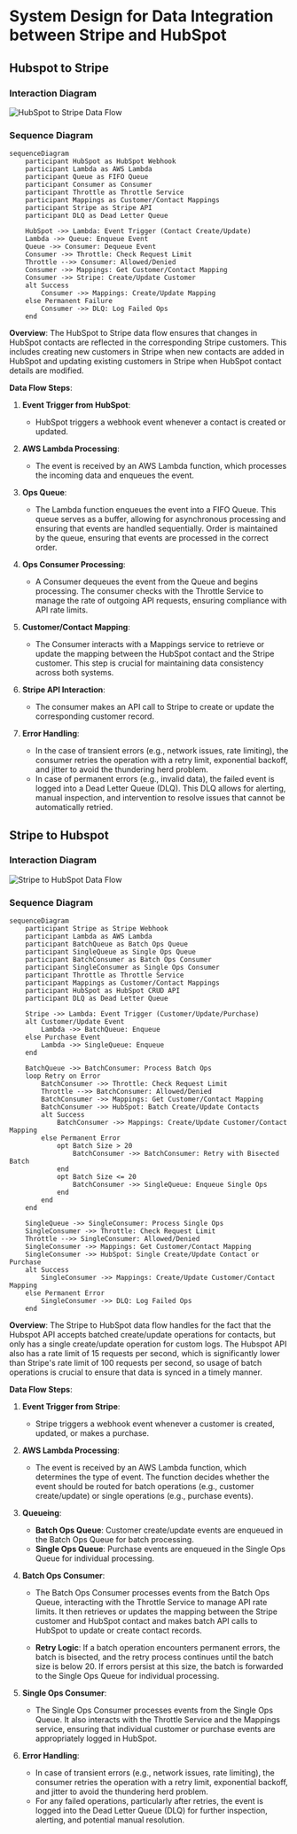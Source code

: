 # System Design for Data Integration between Stripe and HubSpot

## Hubspot to Stripe

### Interaction Diagram
<!-- insert svg for hubspot to stripe -->
![HubSpot to Stripe Data Flow](./hubspot-to-stripe.svg)

### Sequence Diagram
```mermaid
sequenceDiagram
    participant HubSpot as HubSpot Webhook
    participant Lambda as AWS Lambda
    participant Queue as FIFO Queue
    participant Consumer as Consumer
    participant Throttle as Throttle Service
    participant Mappings as Customer/Contact Mappings
    participant Stripe as Stripe API
    participant DLQ as Dead Letter Queue

    HubSpot ->> Lambda: Event Trigger (Contact Create/Update)
    Lambda ->> Queue: Enqueue Event
    Queue ->> Consumer: Dequeue Event
    Consumer ->> Throttle: Check Request Limit
    Throttle -->> Consumer: Allowed/Denied
    Consumer ->> Mappings: Get Customer/Contact Mapping
    Consumer ->> Stripe: Create/Update Customer
    alt Success
        Consumer ->> Mappings: Create/Update Mapping
    else Permanent Failure
        Consumer ->> DLQ: Log Failed Ops
    end
```

**Overview**:
The HubSpot to Stripe data flow ensures that changes in HubSpot contacts are reflected in the corresponding Stripe customers. This includes creating new customers in Stripe when new contacts are added in HubSpot and updating existing customers in Stripe when HubSpot contact details are modified.

**Data Flow Steps**:

1. **Event Trigger from HubSpot**:
   - HubSpot triggers a webhook event whenever a contact is created or updated. 
  
2. **AWS Lambda Processing**:
   - The event is received by an AWS Lambda function, which processes the incoming data and enqueues the event.

3. **Ops Queue**:
   - The Lambda function enqueues the event into a FIFO Queue. This queue serves as a buffer, allowing for asynchronous processing and ensuring that events are handled sequentially. Order is maintained by the queue, ensuring that events are processed in the correct order.

4. **Ops Consumer Processing**:
   - A Consumer dequeues the event from the Queue and begins processing. The consumer checks with the Throttle Service to manage the rate of outgoing API requests, ensuring compliance with API rate limits.

5. **Customer/Contact Mapping**:
   - The Consumer interacts with a Mappings service to retrieve or update the mapping between the HubSpot contact and the Stripe customer. This step is crucial for maintaining data consistency across both systems.

6. **Stripe API Interaction**:
   - The consumer makes an API call to Stripe to create or update the corresponding customer record.

7. **Error Handling**:
   - In the case of transient errors (e.g., network issues, rate limiting), the consumer retries the operation with a retry limit, exponential backoff, and jitter to avoid the thundering herd problem.
   - In case of permanent errors (e.g., invalid data), the failed event is logged into a Dead Letter Queue (DLQ). This DLQ allows for alerting, manual inspection, and intervention to resolve issues that cannot be automatically retried.

## Stripe to Hubspot
### Interaction Diagram
<!-- insert svg for stripe to hubspot -->
![Stripe to HubSpot Data Flow](./stripe-to-hubspot.svg)

### Sequence Diagram
```mermaid
sequenceDiagram
    participant Stripe as Stripe Webhook
    participant Lambda as AWS Lambda
    participant BatchQueue as Batch Ops Queue
    participant SingleQueue as Single Ops Queue
    participant BatchConsumer as Batch Ops Consumer
    participant SingleConsumer as Single Ops Consumer
    participant Throttle as Throttle Service
    participant Mappings as Customer/Contact Mappings
    participant HubSpot as HubSpot CRUD API
    participant DLQ as Dead Letter Queue

    Stripe ->> Lambda: Event Trigger (Customer/Update/Purchase)
    alt Customer/Update Event
        Lambda ->> BatchQueue: Enqueue
    else Purchase Event
        Lambda ->> SingleQueue: Enqueue
    end

    BatchQueue ->> BatchConsumer: Process Batch Ops
    loop Retry on Error
        BatchConsumer ->> Throttle: Check Request Limit
        Throttle -->> BatchConsumer: Allowed/Denied
        BatchConsumer ->> Mappings: Get Customer/Contact Mapping
        BatchConsumer ->> HubSpot: Batch Create/Update Contacts
        alt Success
            BatchConsumer ->> Mappings: Create/Update Customer/Contact Mapping
        else Permanent Error
            opt Batch Size > 20
                BatchConsumer ->> BatchConsumer: Retry with Bisected Batch
            end
            opt Batch Size <= 20
                BatchConsumer ->> SingleQueue: Enqueue Single Ops
            end
        end
    end

    SingleQueue ->> SingleConsumer: Process Single Ops
    SingleConsumer ->> Throttle: Check Request Limit
    Throttle -->> SingleConsumer: Allowed/Denied
    SingleConsumer ->> Mappings: Get Customer/Contact Mapping
    SingleConsumer ->> HubSpot: Single Create/Update Contact or Purchase
    alt Success
        SingleConsumer ->> Mappings: Create/Update Customer/Contact Mapping
    else Permanent Error
        SingleConsumer ->> DLQ: Log Failed Ops 
    end
```

**Overview**:
The Stripe to HubSpot data flow handles for the fact that the Hubspot API accepts batched create/update operations for contacts, but only has a single create/update operation for custom logs. The Hubspot API also has a rate limit of 15 requests per second, which is significantly lower than Stripe's rate limit of 100 requests per second, so usage of batch operations is crucial to ensure that data is synced in a timely manner.

**Data Flow Steps**:

1. **Event Trigger from Stripe**:
   - Stripe triggers a webhook event whenever a customer is created, updated, or makes a purchase.

2. **AWS Lambda Processing**:
   - The event is received by an AWS Lambda function, which determines the type of event. The function decides whether the event should be routed for batch operations (e.g., customer create/update) or single operations (e.g., purchase events).

3. **Queueing**:
   - **Batch Ops Queue**: Customer create/update events are enqueued in the Batch Ops Queue for batch processing.
   - **Single Ops Queue**: Purchase events are enqueued in the Single Ops Queue for individual processing.

4. **Batch Ops Consumer**:
   - The Batch Ops Consumer processes events from the Batch Ops Queue, interacting with the Throttle Service to manage API rate limits. It then retrieves or updates the mapping between the Stripe customer and HubSpot contact and makes batch API calls to HubSpot to update or create contact records.

   - **Retry Logic**: If a batch operation encounters permanent errors, the batch is bisected, and the retry process continues until the batch size is below 20. If errors persist at this size, the batch is forwarded to the Single Ops Queue for individual processing.

5. **Single Ops Consumer**:
   - The Single Ops Consumer processes events from the Single Ops Queue. It also interacts with the Throttle Service and the Mappings service, ensuring that individual customer or purchase events are appropriately logged in HubSpot.

6. **Error Handling**:
   - In case of transient errors (e.g., network issues, rate limiting), the consumer retries the operation with a retry limit, exponential backoff, and jitter to avoid the thundering herd problem.
   - For any failed operations, particularly after retries, the event is logged into the Dead Letter Queue (DLQ) for further inspection, alerting, and potential manual resolution.
